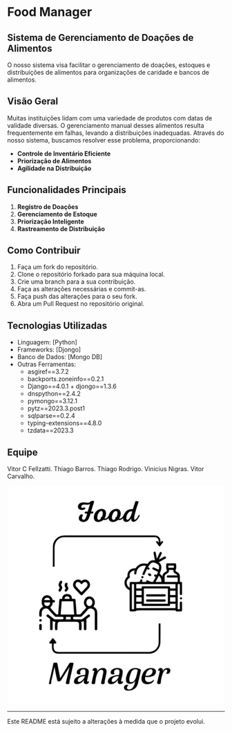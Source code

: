 # Food Manager
## Sistema de Gerenciamento de Doações de Alimentos

O nosso sistema visa facilitar o gerenciamento de doações, estoques e distribuições de alimentos para organizações de caridade e bancos de alimentos.

## Visão Geral

Muitas instituições lidam com uma variedade de produtos com datas de validade diversas. O gerenciamento manual desses alimentos resulta frequentemente em falhas, levando a distribuições inadequadas. Através do nosso sistema, buscamos resolver esse problema, proporcionando:

- **Controle de Inventário Eficiente**
- **Priorização de Alimentos**
- **Agilidade na Distribuição**

## Funcionalidades Principais

1. **Registro de Doações**
2. **Gerenciamento de Estoque**
3. **Priorização Inteligente**
4. **Rastreamento de Distribuição**

## Como Contribuir

1. Faça um fork do repositório.
2. Clone o repositório forkado para sua máquina local.
3. Crie uma branch para a sua contribuição.
4. Faça as alterações necessárias e commit-as.
5. Faça push das alterações para o seu fork.
6. Abra um Pull Request no repositório original.

## Tecnologias Utilizadas

- Linguagem: [Python]
- Frameworks: [Djongo]
- Banco de Dados: [Mongo DB]
- Outras Ferramentas:
  + asgiref==3.7.2
  + backports.zoneinfo==0.2.1
  + Django==4.0.1 + djongo==1.3.6
  + dnspython==2.4.2
  + pymongo==3.12.1
  + pytz==2023.3.post1
  + sqlparse==0.2.4
  + typing-extensions==4.8.0
  + tzdata==2023.3

## Equipe

 Vitor C Fellzatti.
 Thiago Barros.
 Thiago Rodrigo.
 Vinicius Nigras.
 Vitor Carvalho.

![Logotipo do FOOD MANAGER](DESIGN/Food_png.png)

---

Este README está sujeito a alterações à medida que o projeto evolui.


